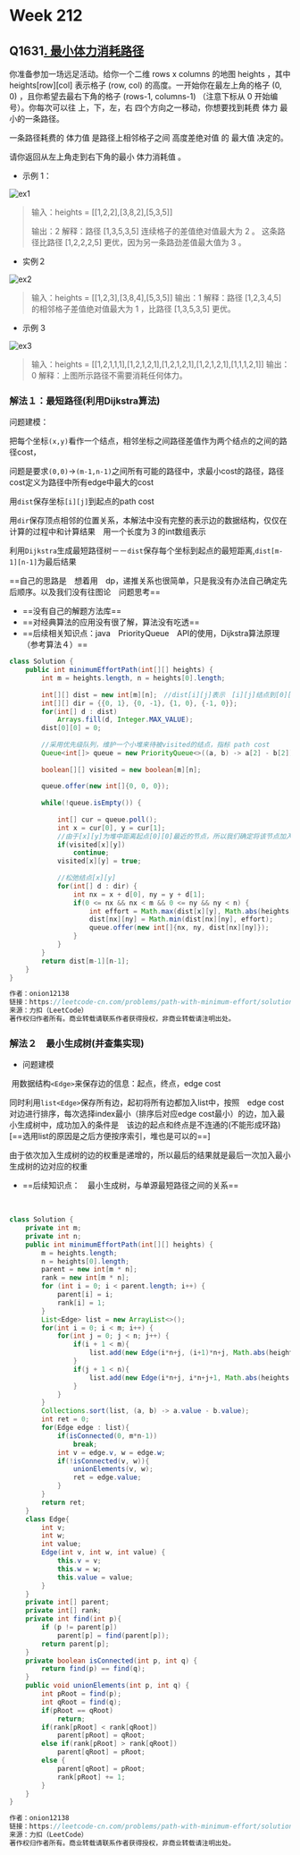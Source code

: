 # Week 212





## Q1631[. 最小体力消耗路径](https://leetcode-cn.com/problems/path-with-minimum-effort/)

你准备参加一场远足活动。给你一个二维 rows x columns 的地图 heights ，其中 heights[row][col] 表示格子 (row, col) 的高度。一开始你在最左上角的格子 (0, 0) ，且你希望去最右下角的格子 (rows-1, columns-1) （注意下标从 0 开始编号）。你每次可以往 上，下，左，右 四个方向之一移动，你想要找到耗费 体力 最小的一条路径。

一条路径耗费的 体力值 是路径上相邻格子之间 高度差绝对值 的 最大值 决定的。

请你返回从左上角走到右下角的最小 体力消耗值 。

 

- 示例 1：

![ex1](ex1.png)

> 输入：heights = [[1,2,2],[3,8,2],[5,3,5]]
>
> 输出：2
> 解释：路径 [1,3,5,3,5] 连续格子的差值绝对值最大为 2 。
> 这条路径比路径 [1,2,2,2,5] 更优，因为另一条路劲差值最大值为 3 。

- 实例２

![ex2](ex2.png)

> 输入：heights = [[1,2,3],[3,8,4],[5,3,5]]
> 输出：1
> 解释：路径 [1,2,3,4,5] 的相邻格子差值绝对值最大为 1 ，比路径 [1,3,5,3,5] 更优。

- 示例 3

![ex3](ex3.png)

> 输入：heights = [[1,2,1,1,1],[1,2,1,2,1],[1,2,1,2,1],[1,2,1,2,1],[1,1,1,2,1]]
> 输出：0
> 解释：上图所示路径不需要消耗任何体力。

### 解法１：最短路径(利用Dijkstra算法)

问题建模：

把每个坐标`(x,y)`看作一个结点，相邻坐标之间路径差值作为两个结点的之间的路径cost，

问题是要求`(0,0)`->`(m-1,n-1)`之间所有可能的路径中，求最小cost的路径，路径cost定义为路径中所有edge中最大的cost

用`dist`保存坐标`[i][j]`到起点的path cost

用`dir`保存顶点相邻的位置关系，本解法中没有完整的表示边的数据结构，仅仅在计算的过程中和计算结果　用一个长度为３的int数组表示

利用`Dijkstra`生成最短路径树－－`dist`保存每个坐标到起点的最短距离,`dist[m-1][n-1]`为最后结果



==自己的思路是　想着用　dp，递推关系也很简单，只是我没有办法自己确定先后顺序。以及我们没有往图论　问题思考==

- ==没有自己的解题方法库==
- ==对经典算法的应用没有很了解，算法没有吃透==
- ==后续相关知识点：java　PriorityQueue　API的使用，Dijkstra算法原理（参考算法４）==

```java
class Solution {
    public int minimumEffortPath(int[][] heights) {
        int m = heights.length, n = heights[0].length;
        
        int[][] dist = new int[m][n];　//dist[i][j]表示　[i][j]结点到[0][0]最小path cost
        int[][] dir = {{0, 1}, {0, -1}, {1, 0}, {-1, 0}};
        for(int[] d : dist)
            Arrays.fill(d, Integer.MAX_VALUE);
        dist[0][0] = 0;
        
        //采用优先级队列，维护一个小堆来待被visited的结点，指标 path cost
        Queue<int[]> queue = new PriorityQueue<>((a, b) -> a[2] - b[2]);
        
        boolean[][] visited = new boolean[m][n];
        
        queue.offer(new int[]{0, 0, 0});
        
        while(!queue.isEmpty()) {
            
            int[] cur = queue.poll();
            int x = cur[0], y = cur[1];
            //由于[x][y]为堆中距离起点[0][0]最近的节点，所以我们确定将该节点加入visited节点集合中(虽然加入了该顶点集合其path cost还有被更新的机会)
            if(visited[x][y])
                continue;
            visited[x][y] = true;
            
            //松弛结点[x][y]
            for(int[] d : dir) {
                int nx = x + d[0], ny = y + d[1];
                if(0 <= nx && nx < m && 0 <= ny && ny < n) {
                    int effort = Math.max(dist[x][y], Math.abs(heights[x][y] - heights[nx][ny]));
                    dist[nx][ny] = Math.min(dist[nx][ny], effort);
                    queue.offer(new int[]{nx, ny, dist[nx][ny]});
                }
            }
        }
        return dist[m-1][n-1];
    }   
}

作者：onion12138
链接：https://leetcode-cn.com/problems/path-with-minimum-effort/solution/javasi-chong-jie-fa-zui-duan-lu-zui-xiao-sheng-che/
来源：力扣（LeetCode）
著作权归作者所有。商业转载请联系作者获得授权，非商业转载请注明出处。
```

### 解法２　最小生成树(并查集实现)

- 问题建模

​		用数据结构`<Edge>`来保存边的信息：起点，终点，edge cost

​		同时利用`list<Edge>`保存所有边，起初将所有边都加入list中，按照　edge cost对边进行排序，每次选择index最小（排序后对应edge cost最小）的边，加入最小生成树中，成功加入的条件是　该边的起点和终点是不连通的(不能形成环路)[==选用list的原因是之后方便按序索引，堆也是可以的==]

​	由于依次加入生成树的边的权重是递增的，所以最后的结果就是最后一次加入最小生成树的边对应的权重

- ==后续知识点：　最小生成树，与单源最短路径之间的关系==

​		

```java
class Solution {
    private int m;
    private int n;
    public int minimumEffortPath(int[][] heights) {
        m = heights.length;
        n = heights[0].length;
        parent = new int[m * n];
        rank = new int[m * n];
        for (int i = 0; i < parent.length; i++) {
            parent[i] = i;
            rank[i] = 1;
        }
        List<Edge> list = new ArrayList<>();
        for(int i = 0; i < m; i++) {
            for(int j = 0; j < n; j++) {
                if(i + 1 < m){
                    list.add(new Edge(i*n+j, (i+1)*n+j, Math.abs(heights[i][j] - heights[i+1][j])));
                }
                if(j + 1 < n){
                    list.add(new Edge(i*n+j, i*n+j+1, Math.abs(heights[i][j] - heights[i][j+1])));
                }
            }
        }
        Collections.sort(list, (a, b) -> a.value - b.value);
        int ret = 0;
        for(Edge edge : list){
            if(isConnected(0, m*n-1))
                break;
            int v = edge.v, w = edge.w;
            if(!isConnected(v, w)){
                unionElements(v, w);
                ret = edge.value;
            }
        }
        return ret;
    }
    class Edge{
        int v;
        int w;
        int value;
        Edge(int v, int w, int value) {
            this.v = v;
            this.w = w;
            this.value = value;
        }
    }
    private int[] parent;
    private int[] rank;
    private int find(int p){
        if (p != parent[p])
            parent[p] = find(parent[p]);
        return parent[p];
    }
    private boolean isConnected(int p, int q) {
        return find(p) == find(q);
    }
    public void unionElements(int p, int q) {
        int pRoot = find(p);
        int qRoot = find(q);
        if(pRoot == qRoot)
            return;
        if(rank[pRoot] < rank[qRoot])
            parent[pRoot] = qRoot;
        else if(rank[pRoot] > rank[qRoot])
            parent[qRoot] = pRoot;
        else {
            parent[qRoot] = pRoot;
            rank[pRoot] += 1;
        }
    }
}

作者：onion12138
链接：https://leetcode-cn.com/problems/path-with-minimum-effort/solution/javasi-chong-jie-fa-zui-duan-lu-zui-xiao-sheng-che/
来源：力扣（LeetCode）
著作权归作者所有。商业转载请联系作者获得授权，非商业转载请注明出处。
```

